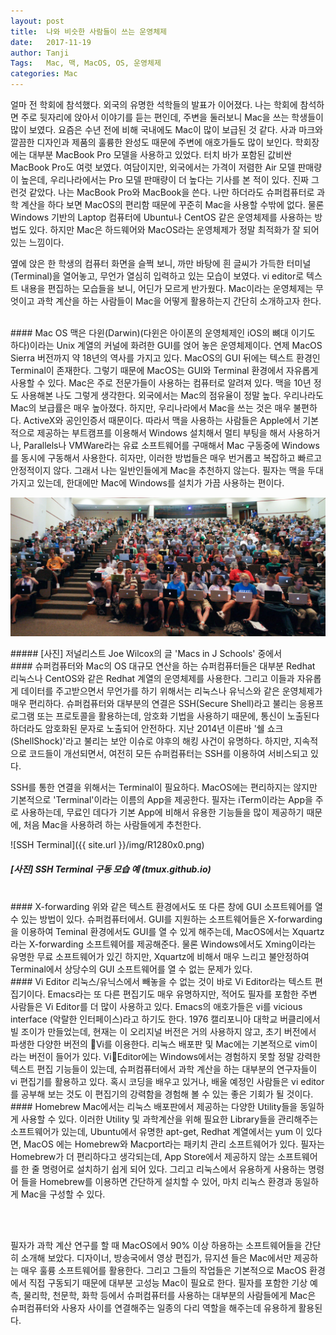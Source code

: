 ```yaml
---
layout: post
title:  나와 비슷한 사람들이 쓰는 운영체제
date:   2017-11-19
author: Tanji
Tags:   Mac, 맥, MacOS, OS, 운영체제
categories: Mac
---
```


얼마 전 학회에 참석했다. 외국의 유명한 석학들의 발표가 이어졌다. 나는 학회에 참석하면 주로 뒷자리에 앉아서 이야기를 듣는 편인데, 주변을 둘러보니 Mac을 쓰는 학생들이 많이 보였다. 요즘은 수년 전에 비해 국내에도 Mac이 많이 보급된 것 같다. 사과 마크와 깔끔한 디자인과 제품의 훌륭한 완성도 때문에 주변에 애호가들도 많이 보인다. 학회장에는 대부분 MacBook Pro 모델을 사용하고 있었다. 터치 바가 포함된 값비싼 MacBook Pro도 여럿 보였다. 여담이지만, 외국에서는 가격이 저렴한 Air 모델 판매량이 높은데, 우리나라에서는 Pro 모델 판매량이 더 높다는 기사를 본 적이 있다. 진짜 그런것 같았다. 나는 MacBook Pro와 MacBook을 쓴다. 나만 하더라도 슈퍼컴퓨터로 과학 계산을 하다 보면 MacOS의 편리함 때문에 꾸준히 Mac을 사용할 수밖에 없다. 물론 Windows 기반의 Laptop 컴퓨터에 Ubuntu나 CentOS 같은 운영체제를 사용하는 방법도 있다. 하지만 Mac은 하드웨어와 MacOS라는 운영체제가 정말 최적화가 잘 되어 있는 느낌이다.

옆에 앉은 한 학생의 컴퓨터 화면을 슬쩍 보니, 까만 바탕에 흰 글씨가 가득한 터미널(Terminal)을 열어놓고, 무언가 열심히 입력하고 있는 모습이 보였다. vi editor로 텍스트 내용을 편집하는 모습들을 보니, 어딘가 모르게 반가웠다. Mac이라는 운영체제는 무엇이고 과학 계산을 하는 사람들이 Mac을 어떻게 활용하는지 간단히 소개하고자 한다.

<br>
#### Mac OS
맥은 다윈(Darwin)(다윈은 아이폰의 운영체제인 iOS의 뼈대 이기도 하다)이라는 Unix 계열의 커널에 화려한 GUI를 얹어 놓은 운영체제이다. 연제 MacOS Sierra 버전까지 약 18년의 역사를 가지고 있다. MacOS의 GUI 뒤에는 텍스트 환경인 Terminal이 존재한다. 그렇기 때문에 MacOS는 GUI와 Terminal 환경에서 자유롭게 사용할 수 있다. Mac은 주로 전문가들이 사용하는 컴퓨터로 알려져 있다. 맥을 10년 정도 사용해본 나도 그렇게 생각한다. 외국에서는 Mac의 점유율이 정말 높다. 우리나라도 Mac의 보급률은 매우 높아졌다. 하지만, 우리나라에서 Mac을 쓰는 것은 매우 불편하다. ActiveX와 공인인증서 때문이다. 따라서 맥을 사용하는 사람들은 Apple에서 기본적으로 제공하는 부트캠프를 이용해서 Windows 설치해서 멀티 부팅을 해서 사용하거나, Parallels나 VMWare라는 유료 소프트웨어를 구매해서 Mac 구동중에 Windows를 동시에 구동해서 사용한다. 히자만, 이러한 방법들은 매우 번거롭고 복잡하고 빠르고 안정적이지 않다. 그래서 나는 일반인들에게 Mac을 추천하지 않는다. 필자는 맥을 두대 가지고 있는데, 한대에만 Mac에 Windows를 설치가 가끔 사용하는 편이다.

<p><img src="/img/R1280x0.jpeg" alt="Mac"><img max-width: 100vw></p>
##### [사진] 저널리스트 Joe Wilcox의 글 'Macs in J Schools' 중에서

<br>
#### 슈퍼컴퓨터와 Mac의 OS
대규모 연산을 하는 슈퍼컴퓨터들은 대부분 Redhat 리눅스나 CentOS와 같은 Redhat 계열의 운영체제를 사용한다. 그리고 이들과 자유롭게 데이터를 주고받으면서 무언가를 하기 위해서는 리눅스나 유닉스와 같은 운영체제가 매우 편리하다. 슈퍼컴퓨터와 대부분의 연결은 SSH(Secure Shell)라고 불리는 응용프로그램 또는 프로토콜을 활용하는데, 암호화 기법을 사용하기 때문에, 통신이 노출된다 하더라도 암호화된 문자로 노출되어 안전하다. 지난 2014년 이른바 '쉘 쇼크(ShellShock)'라고 불리는 보안 이슈로 야후의 해킹 사건이 유명하다. 하지만, 지속적으로 코드들이 개선되면서, 여전히 모든 슈퍼컴퓨터는 SSH를 이용하여 서비스되고 있다.

SSH를 통한 연결을 위해서는 Terminal이 필요하다. MacOS에는 편리하지는 않지만 기본적으로 'Terminal'이라는 이름의 App을 제공한다. 필자는 iTerm이라는 App을 주로 사용하는데, 무료인 데다가 기본 App에 비해서 유용한 기능들을 많이 제공하기 때문에, 처음 Mac을 사용하려 
하는 사람들에게 추천한다.

![SSH Terminal]({{ site.url }}/img/R1280x0.png)
##### [사진] SSH Terminal 구동 모습 예 (tmux.github.io)



<br>
#### X-forwarding
위와 같은 텍스트 환경에서도 또 다른 창에 GUI 소프트웨어를 열 수 있는 방법이 있다. 슈퍼컴퓨터에서. GUI를 지원하는 소프트웨어들은 X-forwarding을 이용하여 Teminal 환경에서도 GUI를 열 수 있게 해주는데, MacOS에서는 Xquartz라는 X-forwarding 소프트웨어를 제공해준다. 물론 Windows에서도 Xming이라는 유명한 무료 소프트웨어가 있긴 하지만, Xquartz에 비해서 매우 느리고 불안정하여 Terminal에서 상당수의 GUI 소프트웨어를 열 수 없는 문제가 있다.

<br>
#### Vi Editor
리눅스/유닉스에서 빼놓을 수 없는 것이 바로 Vi Editor라는 텍스트 편집기이다. Emacs라는 또 다른 편집기도 매우 유명하지만, 적어도 필자를 포함한 주변 사람들은 Vi Editor를 더 많이 사용하고 있다. Emacs의 애호가들은 vi를 vicious interface (악랄한 인터페이스)라고 하기도 한다. 1976 캘리포니아 대학교 버클리에서 빌 조이가 만들었는데, 현재는 이 오리지널 버전은 거의 사용하지 않고, 초기 버전에서 파생한 다양한 버전의 Vi를 이용한다. 리눅스 배포판 및 Mac에는 기본적으로 vim이라는 버전이 들어가 있다. ViEditor에는 Windows에서는 경험하지 못할 정말 강력한 텍스트 편집 기능들이 있는데, 슈퍼컴퓨터에서 과학 계산을 하는 대부분의 연구자들이 vi 편집기를 활용하고 있다. 혹시 코딩을 배우고 있거나, 배울 예정인 사람들은 vi editor를 공부해 보는 것도 이 편집기의 강력함을 경험해 볼 수 있는 좋은 기회가 될 것이다.

<br>
#### Homebrew
Mac에서는 리눅스 배포판에서 제공하는 다양한 Utility들을 동일하게 사용할 수 있다. 이러한 Utility 및 과학계산을 위해 필요한 Library들을 관리해주는 소프트웨어가 있는데, Ubuntu에서 유명한 apt-get, Redhat 계열에서는 yum 이 있다면, MacOS 에는 Homebrew와 Macport라는 패키치 관리 소프트웨어가 있다. 필자는 Homebrew가 더 편리하다고 생각되는데, App Store에서 제공하지 않는 소프트웨어를 한 줄 명령어로 설치하기 쉽게 되어 있다. 그리고 리눅스에서 유용하게 사용하는 명령어 들을 Homebrew를 이용하면 간단하게 설치할 수 있어, 마치 리눅스 환경과 동일하게 Mac을 구성할 수 있다.


<br><br>

필자가 과학 계산 연구를 할 때 MacOS에서 90% 이상 하용하는 소프트웨어들을 간단히 소개해 보았다. 디자이너, 방송국에서 영상 편집가, 뮤지션 들은 Mac에서만 제공하는 매우 훌륭 소프트웨어를 활용한다. 그리고 그들의 작업들은 기본적으로 MacOS 환경에서 직접 구동되기 때문에 대부분 고성능 Mac이 필요로 한다. 필자를 포함한 기상 예측, 물리학, 천문학, 화학 등에서 슈퍼컴퓨터를 사용하는 대부분의 사람들에게 Mac은 슈퍼컴퓨터와 사용자 사이를 연결해주는 일종의 다리 역할을 해주는데 유용하게 활용된다.
